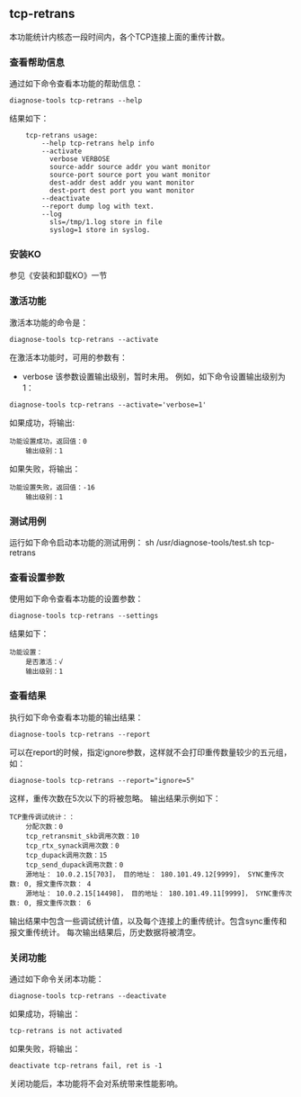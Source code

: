 ## tcp-retrans
本功能统计内核态一段时间内，各个TCP连接上面的重传计数。
###  查看帮助信息
通过如下命令查看本功能的帮助信息：
```
diagnose-tools tcp-retrans --help
```
结果如下：
```
    tcp-retrans usage:
        --help tcp-retrans help info
        --activate
          verbose VERBOSE
          source-addr source addr you want monitor
          source-port source port you want monitor
          dest-addr dest addr you want monitor
          dest-port dest port you want monitor
        --deactivate
        --report dump log with text.
        --log
          sls=/tmp/1.log store in file
          syslog=1 store in syslog.
```
###  安装KO
参见《安装和卸载KO》一节
###  激活功能
激活本功能的命令是：
```
diagnose-tools tcp-retrans --activate
```
在激活本功能时，可用的参数有：
* verbose 该参数设置输出级别，暂时未用。
例如，如下命令设置输出级别为1：
```
diagnose-tools tcp-retrans --activate='verbose=1'
```
如果成功，将输出:
```
功能设置成功，返回值：0
    输出级别：1
```

如果失败，将输出：
```
功能设置失败，返回值：-16
    输出级别：1
```

###  测试用例
运行如下命令启动本功能的测试用例：
sh /usr/diagnose-tools/test.sh tcp-retrans

###  查看设置参数
使用如下命令查看本功能的设置参数：
```
diagnose-tools tcp-retrans --settings
```
结果如下：
```
功能设置：
    是否激活：√
    输出级别：1
```
###  查看结果
执行如下命令查看本功能的输出结果：
```
diagnose-tools tcp-retrans --report
```
可以在report的时候，指定ignore参数，这样就不会打印重传数量较少的五元组，如：
```
diagnose-tools tcp-retrans --report="ignore=5"
```
这样，重传次数在5次以下的将被忽略。
输出结果示例如下：
```
TCP重传调试统计：：
    分配次数：0
    tcp_retransmit_skb调用次数：10
    tcp_rtx_synack调用次数：0
    tcp_dupack调用次数：15
    tcp_send_dupack调用次数：0
    源地址： 10.0.2.15[703]， 目的地址： 180.101.49.12[9999]， SYNC重传次数: 0, 报文重传次数： 4
    源地址： 10.0.2.15[14498]， 目的地址： 180.101.49.11[9999]， SYNC重传次数: 0, 报文重传次数： 6
```
输出结果中包含一些调试统计值，以及每个连接上的重传统计。包含sync重传和报文重传统计。
每次输出结果后，历史数据将被清空。
###  关闭功能
通过如下命令关闭本功能：
```
diagnose-tools tcp-retrans --deactivate
```
如果成功，将输出：
```
tcp-retrans is not activated
```
如果失败，将输出：
```
deactivate tcp-retrans fail, ret is -1
```
关闭功能后，本功能将不会对系统带来性能影响。
